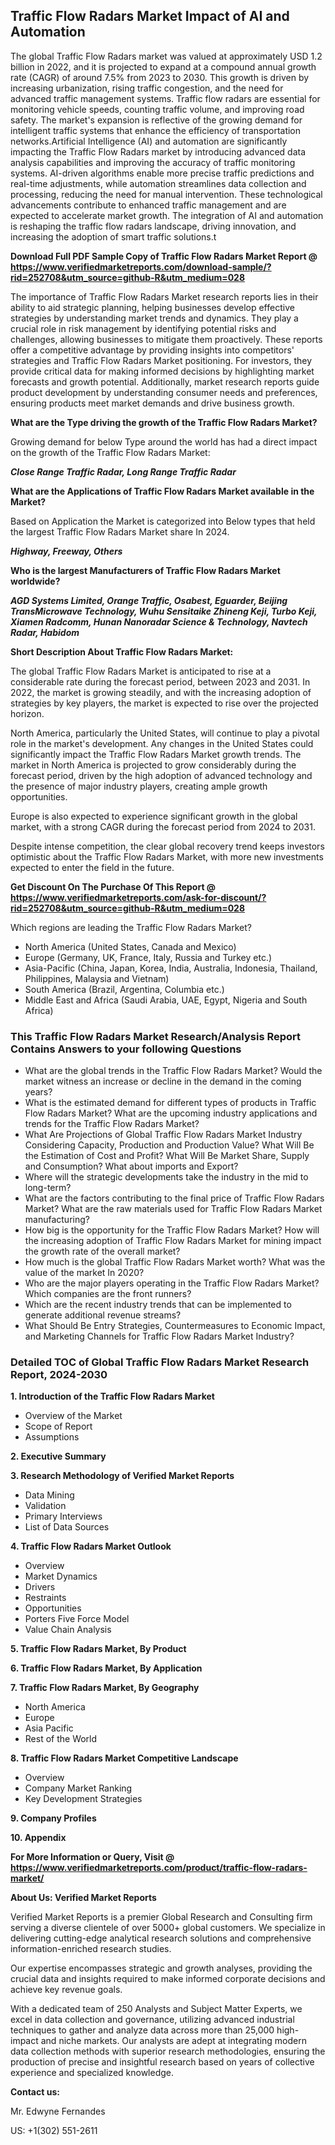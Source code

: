 <h2>Traffic Flow Radars Market Impact of AI and Automation</h2>The global Traffic Flow Radars market was valued at approximately USD 1.2 billion in 2022, and it is projected to expand at a compound annual growth rate (CAGR) of around 7.5% from 2023 to 2030. This growth is driven by increasing urbanization, rising traffic congestion, and the need for advanced traffic management systems. Traffic flow radars are essential for monitoring vehicle speeds, counting traffic volume, and improving road safety. The market's expansion is reflective of the growing demand for intelligent traffic systems that enhance the efficiency of transportation networks.Artificial Intelligence (AI) and automation are significantly impacting the Traffic Flow Radars market by introducing advanced data analysis capabilities and improving the accuracy of traffic monitoring systems. AI-driven algorithms enable more precise traffic predictions and real-time adjustments, while automation streamlines data collection and processing, reducing the need for manual intervention. These technological advancements contribute to enhanced traffic management and are expected to accelerate market growth. The integration of AI and automation is reshaping the traffic flow radars landscape, driving innovation, and increasing the adoption of smart traffic solutions.t</p><p id="" class=""><strong>Download Full PDF Sample Copy of Traffic Flow Radars Market Report @ <a href="https://www.verifiedmarketreports.com/download-sample/?rid=252708&utm_source=github-R&utm_medium=028" target="_blank">https://www.verifiedmarketreports.com/download-sample/?rid=252708&utm_source=github-R&utm_medium=028</a></strong></p><p>The importance of&nbsp;Traffic Flow Radars Market research reports lies in their ability to aid strategic planning, helping businesses develop effective strategies by understanding market trends and dynamics. They play a crucial role in risk management by identifying potential risks and challenges, allowing businesses to mitigate them proactively. These reports offer a competitive advantage by providing insights into competitors' strategies and Traffic Flow Radars Market positioning. For investors, they provide critical data for making informed decisions by highlighting market forecasts and growth potential. Additionally, market research reports guide product development by understanding consumer needs and preferences, ensuring products meet market demands and drive business growth.</p><p><strong>What are the&nbsp;Type driving the growth of the Traffic Flow Radars Market?</strong></p><p id="" class="">Growing demand for below Type around the world has had a direct impact on the growth of the Traffic Flow Radars Market:</p><em><strong>Close Range Traffic Radar, Long Range Traffic Radar</strong></em></p><strong>What are the&nbsp;Applications&nbsp;of Traffic Flow Radars Market available in the Market?</strong></p><p id="" class="">Based on Application the Market is categorized into Below types that held the largest Traffic Flow Radars Market share In 2024.</p><em><strong>Highway, Freeway, Others</strong></em></p><strong>Who is the largest Manufacturers of Traffic Flow Radars Market worldwide?</strong></p><p><em><strong>AGD Systems Limited, Orange Traffic, Osabest, Eguarder, Beijing TransMicrowave Technology, Wuhu Sensitaike Zhineng Keji, Turbo Keji, Xiamen Radcomm, Hunan Nanoradar Science & Technology, Navtech Radar, Habidom</strong></em></p><p id="" class=""><strong>Short Description About Traffic Flow Radars Market:</strong></p><p>The global Traffic Flow Radars Market is anticipated to rise at a considerable rate during the forecast period, between 2023 and 2031. In 2022, the market is growing steadily, and with the increasing adoption of strategies by key players, the market is expected to rise over the projected horizon.</p><p>North America, particularly the United States, will continue to play a pivotal role in the market's development. Any changes in the United States could significantly impact the Traffic Flow Radars Market growth trends. The market in North America is projected to grow considerably during the forecast period, driven by the high adoption of advanced technology and the presence of major industry players, creating ample growth opportunities.</p><p>Europe is also expected to experience significant growth in the global market, with a strong CAGR during the forecast period from 2024 to 2031.</p><p>Despite intense competition, the clear global recovery trend keeps investors optimistic about the Traffic Flow Radars Market, with more new investments expected to enter the field in the future.</p><p id="" class=""><strong>Get Discount On The Purchase Of This Report @ <a href="https://www.verifiedmarketreports.com/ask-for-discount/?rid=252708&utm_source=github-R&utm_medium=028" target="_blank">https://www.verifiedmarketreports.com/ask-for-discount/?rid=252708&utm_source=github-R&utm_medium=028</a></strong></p>Which regions are leading the Traffic Flow Radars Market?</p><ul><li>North America (United States, Canada and Mexico)</li><li>Europe (Germany, UK, France, Italy, Russia and Turkey etc.)</li><li>Asia-Pacific (China, Japan, Korea, India, Australia, Indonesia, Thailand, Philippines, Malaysia and Vietnam)</li><li>South America (Brazil, Argentina, Columbia etc.)</li><li>Middle East and Africa (Saudi Arabia, UAE, Egypt, Nigeria and South Africa)</li></ul><h3 id="" class="">This Traffic Flow Radars Market Research/Analysis Report Contains Answers to your following Questions</h3><ul><li>What are the global trends in the Traffic Flow Radars Market? Would the market witness an increase or decline in the demand in the coming years?</li><li>What is the estimated demand for different types of products in Traffic Flow Radars Market? What are the upcoming industry applications and trends for the Traffic Flow Radars Market?</li><li>What Are Projections of Global Traffic Flow Radars Market Industry Considering Capacity, Production and Production Value? What Will Be the Estimation of Cost and Profit? What Will Be Market Share, Supply and Consumption? What about imports and Export?</li><li>Where will the strategic developments take the industry in the mid to long-term?</li><li>What are the factors contributing to the final price of Traffic Flow Radars Market? What are the raw materials used for Traffic Flow Radars Market manufacturing?</li><li>How big is the opportunity for the Traffic Flow Radars Market? How will the increasing adoption of Traffic Flow Radars Market for mining impact the growth rate of the overall market?</li><li>How much is the global Traffic Flow Radars Market worth? What was the value of the market In 2020?</li><li>Who are the major players operating in the Traffic Flow Radars Market? Which companies are the front runners?</li><li>Which are the recent industry trends that can be implemented to generate additional revenue streams?</li><li>What Should Be Entry Strategies, Countermeasures to Economic Impact, and Marketing Channels for Traffic Flow Radars Market Industry?</li></ul><h3 id="" class="">Detailed TOC of Global Traffic Flow Radars Market Research Report, 2024-2030</h3><p id="" class=""><strong>1. Introduction of the Traffic Flow Radars Market</strong></p><ul><li>Overview of the Market</li><li>Scope of Report</li><li>Assumptions</li></ul><p id="" class=""><strong>2. Executive Summary</strong></p><p id="" class=""><strong>3. Research Methodology of Verified Market Reports</strong></p><ul><li>Data Mining</li><li>Validation</li><li>Primary Interviews</li><li>List of Data Sources</li></ul><p id="" class=""><strong>4. Traffic Flow Radars Market Outlook</strong></p><ul><li>Overview</li><li>Market Dynamics</li><li>Drivers</li><li>Restraints</li><li>Opportunities</li><li>Porters Five Force Model</li><li>Value Chain Analysis</li></ul><p id="" class=""><strong>5. Traffic Flow Radars Market, By Product</strong></p><p id="" class=""><strong>6. Traffic Flow Radars Market, By Application</strong></p><p id="" class=""><strong>7. Traffic Flow Radars Market, By Geography</strong></p><ul><li>North America</li><li>Europe</li><li>Asia Pacific</li><li>Rest of the World</li></ul><p id="" class=""><strong>8. Traffic Flow Radars Market Competitive Landscape</strong></p><ul><li>Overview</li><li>Company Market Ranking</li><li>Key Development Strategies</li></ul><p id="" class=""><strong>9. Company Profiles</strong></p><p id="" class=""><strong>10. Appendix</strong></p><p id="" class=""><strong>For More Information or Query, Visit @ <a href="https://www.verifiedmarketreports.com/product/traffic-flow-radars-market/" target="_blank">https://www.verifiedmarketreports.com/product/traffic-flow-radars-market/</a></strong></p><p id="" class=""><strong>About Us: Verified Market Reports</strong></p><p id="" class="">Verified Market Reports is a premier Global Research and Consulting firm serving a diverse clientele of over 5000+ global customers. We specialize in delivering cutting-edge analytical research solutions and comprehensive information-enriched research studies.</p><p id="" class="">Our expertise encompasses strategic and growth analyses, providing the crucial data and insights required to make informed corporate decisions and achieve key revenue goals.</p><p id="" class="">With a dedicated team of 250 Analysts and Subject Matter Experts, we excel in data collection and governance, utilizing advanced industrial techniques to gather and analyze data across more than 25,000 high-impact and niche markets. Our analysts are adept at integrating modern data collection methods with superior research methodologies, ensuring the production of precise and insightful research based on years of collective experience and specialized knowledge.</p><p id="" class=""><strong>Contact us:</strong></p><p id="" class="">Mr. Edwyne Fernandes</p><p id="" class="">US: +1(302) 551-2611</p>